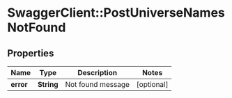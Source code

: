 # SwaggerClient::PostUniverseNamesNotFound

## Properties
Name | Type | Description | Notes
------------ | ------------- | ------------- | -------------
**error** | **String** | Not found message | [optional] 


